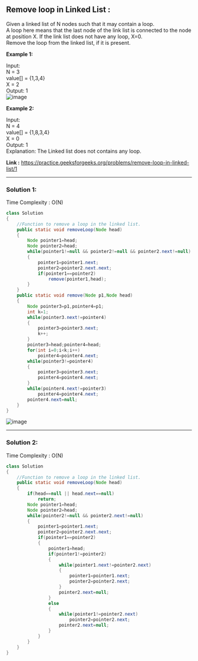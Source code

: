 <h2> Remove loop in Linked List : </h2>
Given a linked list of N nodes such that it may contain a loop. <br/>
A loop here means that the last node of the link list is connected to the node at position X. If the link list does not have any loop, X=0.<br/>
Remove the loop from the linked list, if it is present.  <br/>


**Example 1:**

Input: <br/>
N = 3<br/>
value[] = {1,3,4}<br/>
X = 2<br/>
Output: 1<br/>
![image](https://user-images.githubusercontent.com/23376002/156970648-3e014021-392c-40a0-be89-22301d51077f.png)


**Example 2:**

Input:<br/>
N = 4<br/>
value[] = {1,8,3,4}<br/>
X = 0<br/>
Output: 1<br/>
Explanation: The Linked list does not contains any loop. 

**Link :** https://practice.geeksforgeeks.org/problems/remove-loop-in-linked-list/1

---------------------------------------------------------------------------------------------------------------------------------------------------


<h3> Solution 1:</h3>

Time Complexity : O(N)

```java
class Solution
{
    //Function to remove a loop in the linked list.
    public static void removeLoop(Node head)
    {
        Node pointer1=head;
        Node pointer2=head;
        while(pointer1!=null && pointer2!=null && pointer2.next!=null)
        {
            pointer1=pointer1.next;
            pointer2=pointer2.next.next;
            if(pointer1==pointer2)
                remove(pointer1,head);
        }
    }
    public static void remove(Node p1,Node head)
    {
        Node pointer3=p1,pointer4=p1;
        int k=1;
        while(pointer3.next!=pointer4)
        {
            pointer3=pointer3.next;
            k++;
        }
        pointer3=head;pointer4=head;
        for(int i=0;i<k;i++)
            pointer4=pointer4.next;
        while(pointer3!=pointer4)
        {
            pointer3=pointer3.next;
            pointer4=pointer4.next;
        }
        while(pointer4.next!=pointer3)
            pointer4=pointer4.next;
        pointer4.next=null;
    }
}
```

![image](https://user-images.githubusercontent.com/23376002/156968305-f5e4a05e-203e-4e95-b2bd-f524cd391fe5.png)

---------------------------------------------------------------------------------------------------------------------------------------------------


<h3> Solution 2:</h3>

Time Complexity : O(N)


```java
class Solution
{
    //Function to remove a loop in the linked list.
    public static void removeLoop(Node head)
    {
        if(head==null || head.next==null)
            return;
        Node pointer1=head;
        Node pointer2=head;
        while(pointer2!=null && pointer2.next!=null)
        {
            pointer1=pointer1.next;
            pointer2=pointer2.next.next;
            if(pointer1==pointer2)
            {
                pointer1=head;
                if(pointer1!=pointer2)
                {
                    while(pointer1.next!=pointer2.next)
                    {
                        pointer1=pointer1.next;
                        pointer2=pointer2.next;
                    }
                    pointer2.next=null;
                }
                else
                {
                    while(pointer1!=pointer2.next)
                        pointer2=pointer2.next;
                    pointer2.next=null;
                }
            }
        }
    }
}
```



